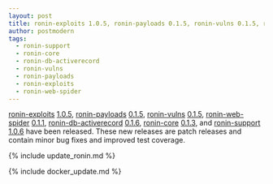 ```yaml
---
layout: post
title: ronin-exploits 1.0.5, ronin-payloads 0.1.5, ronin-vulns 0.1.5, ronin-web-spider 0.1.1, ronin-db-activerecord 0.1.6, ronin-core 0.1.3, and ronin-support 1.0.6 released!
author: postmodern
tags:
  - ronin-support
  - ronin-core
  - ronin-db-activerecord
  - ronin-vulns
  - ronin-payloads
  - ronin-exploits
  - ronin-web-spider
---
```


[ronin-exploits][ronin-exploits] [1.0.5][ronin-exploits-1.0.5],
[ronin-payloads][ronin-payloads] [0.1.5][ronin-payloads-0.1.5],
[ronin-vulns][ronin-vulns] [0.1.5][ronin-vulns-0.1.5],
[ronin-web-spider][ronin-web-spider] [0.1.1][ronin-web-spider-0.1.1],
[ronin-db-activerecord][ronin-db-activerecord] [0.1.6][ronin-db-activerecord-0.1.6],
[ronin-core][ronin-core] [0.1.3][ronin-core-0.1.3], and
[ronin-support][ronin-support] [1.0.6][ronin-support-1.0.6] have been released.
These new releases are patch releases and contain minor bug fixes and improved
test coverage.

{% include update_ronin.md %}

{% include docker_update.md %}

[ronin-exploits]: https://github.com/ronin-rb/ronin-exploits#readme
[ronin-payloads]: https://github.com/ronin-rb/ronin-payloads#readme
[ronin-vulns]: https://github.com/ronin-rb/ronin-vulns#readme
[ronin-web-spider]: https://github.com/ronin-rb/ronin-web-spider#readme
[ronin-db-activerecord]: https://github.com/ronin-rb/ronin-db-activerecord#readme
[ronin-core]: https://github.com/ronin-rb/ronin-core#readme
[ronin-support]: https://github.com/ronin-rb/ronin-support#readme

[ronin-exploits-1.0.5]: https://github.com/ronin-rb/ronin-exploits/releases/tag/v1.0.5
[ronin-payloads-0.1.5]: https://github.com/ronin-rb/ronin-payloads/releases/tag/v0.1.5
[ronin-vulns-0.1.5]: https://github.com/ronin-rb/ronin-vulns/releases/tag/v0.1.5
[ronin-web-spider-0.1.1]: https://github.com/ronin-rb/ronin-exploits/releases/tag/v0.1.1
[ronin-db-activerecord-0.1.6]: https://github.com/ronin-rb/ronin-db-activerecord/releases/tag/v0.1.6
[ronin-core-0.1.3]: https://github.com/ronin-rb/ronin-core/releases/tag/v0.1.3
[ronin-support-1.0.6]: https://github.com/ronin-rb/ronin-support/releases/tag/v1.0.6
